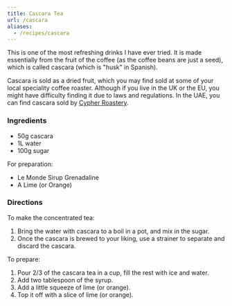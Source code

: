 ```yaml
---
title: Cascara Tea
url: /cascara
aliases:
  - /recipes/cascara
---
```


This is one of the most refreshing drinks I have ever tried. It is made
essentially from the fruit of the coffee (as the coffee beans are just a seed),
which is called cascara (which is "husk" in Spanish).

Cascara is sold as a dried fruit, which you may find sold at some of your local
speciality coffee roaster. Although if you live in the UK or the EU, you might have
difficulty finding it due to laws and regulations. In the UAE, you can find
cascara sold by [Cypher Roastery](https://bycypher.com).

### Ingredients

- 50g cascara
- 1L water
- 100g sugar

For preparation:

- Le Monde Sirup Grenadaline
- A Lime (or Orange)

### Directions

To make the concentrated tea:

1. Bring the water with cascara to a boil in a pot, and mix in the sugar.
2. Once the cascara is brewed to your liking, use a strainer to separate and
   discard the cascara.

To prepare:

1. Pour 2/3 of the cascara tea in a cup, fill the rest with ice and water.
2. Add two tablespoon of the syrup.
3. Add a little squeeze of lime (or orange).
4. Top it off with a slice of lime (or orange).
